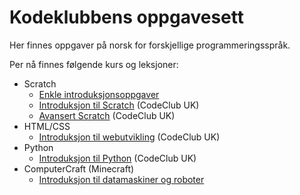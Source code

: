 Kodeklubbens oppgavesett
========

Her finnes oppgaver på norsk for forskjellige programmeringsspråk.

Per nå finnes følgende kurs og leksjoner:
- Scratch
    - [Enkle introduksjonsoppgaver](scratch/egne-enkel/)
    - [Introduksjon til Scratch](scratch/codeclubUK-term01/) (CodeClub UK)
    - [Avansert Scratch](scratch/codeclubUK-term02/) (CodeClub UK)
- HTML/CSS
    - [Introduksjon til webutvikling](htmlcss/codeclubUK) (CodeClub UK)
- Python
    - [Introduksjon til Python](python/codeclubUK) (CodeClub UK)
- ComputerCraft (Minecraft)
    - [Introduksjon til datamaskiner og roboter](computercraft/egne-enkel)
